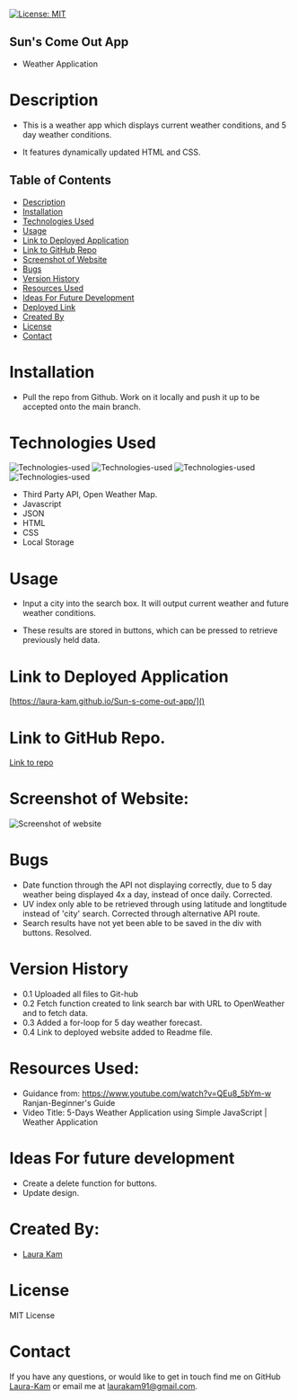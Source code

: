 [![License: MIT](https://img.shields.io/badge/License-MIT-yellow.svg)](https://opensource.org/licenses/MIT)

## Sun's Come Out App

- Weather Application

# Description

- This is a weather app which displays current weather conditions, and 5 day weather conditions.

- It features dynamically updated HTML and CSS.

## Table of Contents

- [Description](#description)
- [Installation](#installation)
- [Technologies Used](#technologies-used)
- [Usage](#usage)
- [Link to Deployed Application](#link-to-deployed-application)
- [Link to GitHub Repo](#link-to-github-repo)
- [Screenshot of Website](#screenshot-of-website)
- [Bugs](#bugs)
- [Version History](#version-history)
- [Resources Used](#resources-used)
- [Ideas For Future Development](#ideas-for-future-development)
- [Deployed Link](#deployed_link)
- [Created By](#created-by)
- [License](#license)
- [Contact](#contact)

# Installation

- Pull the repo from Github. Work on it locally and push it up to be accepted onto the main branch.

# Technologies Used

![Technologies-used](https://img.shields.io/badge/-Git-F05032?logo=Git&logoColor=white)
![Technologies-used](https://img.shields.io/badge/-JavaScript-007396?logo=JavaScript&logoColor=white)
![Technologies-used](https://img.shields.io/badge/-HTML5-E34F26?logo=HTML5&logoColor=white)
![Technologies-used](https://img.shields.io/badge/-Third--Party%20API-brightgreen)

- Third Party API, Open Weather Map.
- Javascript
- JSON
- HTML
- CSS
- Local Storage

# Usage

- Input a city into the search box. It will output current weather and future weather conditions.

- These results are stored in buttons, which can be pressed to retrieve previously held data.

# Link to Deployed Application

[https://laura-kam.github.io/Sun-s-come-out-app/]()

# Link to GitHub Repo.

[Link to repo](https://github.com/Laura-Kam/Sun-s-come-out-app)

# Screenshot of Website:

![Screenshot of website](https://user-images.githubusercontent.com/104718053/213868785-49884158-bddc-4170-8ef5-13931c3acbfb.png)

# Bugs

- Date function through the API not displaying correctly, due to 5 day weather being displayed 4x a day, instead of once daily. Corrected.
- UV index only able to be retrieved through using latitude and longtitude instead of 'city' search. Corrected through alternative API route.
- Search results have not yet been able to be saved in the div with buttons. Resolved.

# Version History

- 0.1 Uploaded all files to Git-hub
- 0.2 Fetch function created to link search bar with URL to OpenWeather and to fetch data.
- 0.3 Added a for-loop for 5 day weather forecast.
- 0.4 Link to deployed website added to Readme file.

# Resources Used:

- Guidance from:
  https://www.youtube.com/watch?v=QEu8_5bYm-w
  Ranjan-Beginner's Guide
- Video Title: 5-Days Weather Application using Simple JavaScript | Weather Application

# Ideas For future development

- Create a delete function for buttons.
- Update design.

# Created By:

- [Laura Kam](https://github.com/Laura-Kam)

# License

MIT License

# Contact

If you have any questions, or would like to get in touch find me on GitHub [Laura-Kam](https://github.com/Laura-Kam)
or email me at laurakam91@gmail.com.
